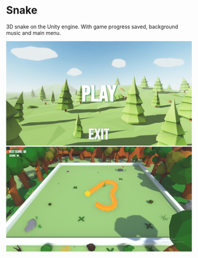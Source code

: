 # Snake
3D snake on the Unity engine. With game progress saved, background music and main menu.


![MainMenu](https://github.com/Kirilonik/Snake/blob/022f21725515dc0c4651a1456ad3b0638b6cd668/Screenshots/MainMenu.png)
![Game](https://github.com/Kirilonik/Snake/blob/022f21725515dc0c4651a1456ad3b0638b6cd668/Screenshots/Game.png)
